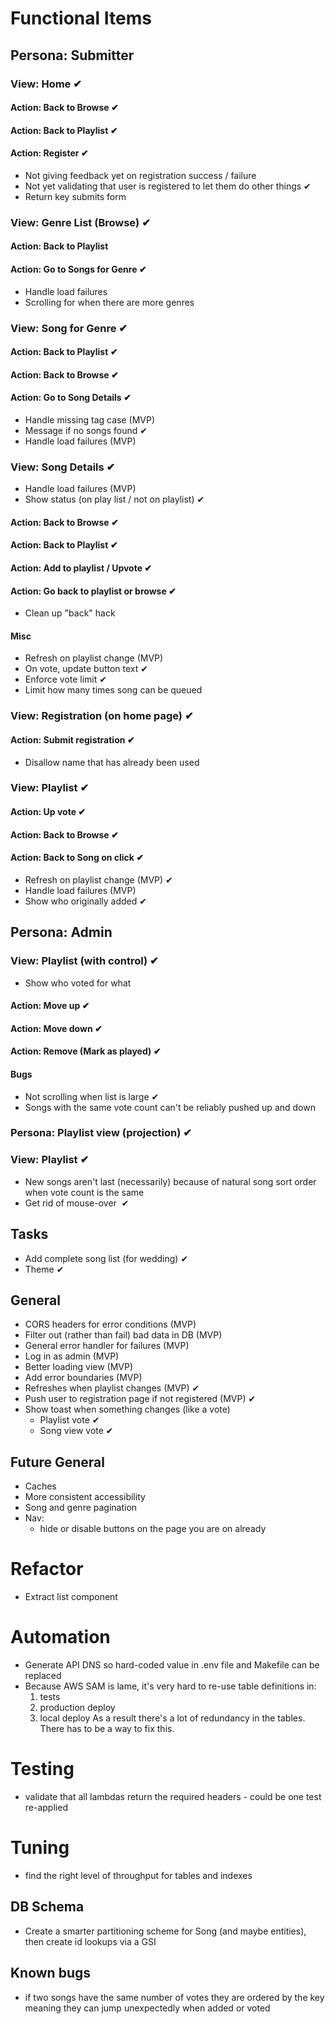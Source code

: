 # Functional Items

## Persona: Submitter

### View: Home ✔︎
#### Action: Back to Browse ✔︎
#### Action: Back to Playlist ✔︎
#### Action: Register ✔︎
* Not giving feedback yet on registration success / failure
* Not yet validating that user is registered to let them do other things ✔︎
* Return key submits form

### View: Genre List (Browse) ✔︎
#### Action: Back to Playlist
#### Action: Go to Songs for Genre ✔︎
* Handle load failures
* Scrolling for when there are more genres

### View: Song for Genre ✔︎︎ ︎

#### Action: Back to Playlist ✔︎
#### Action: Back to Browse ✔︎  
#### Action: Go to Song Details ✔︎
* Handle missing tag case (MVP)
* Message if no songs found  ✔︎
* Handle load failures (MVP)

### View: Song Details ✔︎
* Handle load failures (MVP)
* Show status (on play list / not on playlist) ✔︎
#### Action: Back to Browse ✔︎
#### Action: Back to Playlist︎ ✔︎
#### Action: Add to playlist / Upvote ✔︎
#### Action: Go back to playlist or browse ✔︎
  - Clean up "back" hack
#### Misc
- Refresh on playlist change (MVP)
- On vote, update button text ✔︎
- Enforce vote limit ✔︎
- Limit how many times song can be queued

### View: Registration (on home page) ✔︎︎ ︎
#### Action: Submit registration ✔︎
* Disallow name that has already been used

### View: Playlist ✔︎
#### Action: Up vote  ✔︎
#### Action: Back to Browse ✔︎
#### Action: Back to Song on click ✔︎
* Refresh on playlist change (MVP) ✔︎
* Handle load failures (MVP)
* Show who originally added  ✔︎


## Persona: Admin
### View: Playlist (with control) ✔︎
* Show who voted for what
#### Action: Move up ✔︎
#### Action: Move down ✔︎
#### Action: Remove (Mark as played)  ✔︎
#### Bugs
* Not scrolling when list is large ✔︎
* Songs with the same vote count can't be reliably pushed up and down

### Persona: Playlist view (projection) ✔︎
### View: Playlist ✔︎
* New songs aren't last (necessarily) because of natural song sort order when vote count is the same
* Get rid of mouse-over ︎  ✔︎

## Tasks
* Add complete song list (for wedding)  ✔︎
* Theme  ✔︎

## General
* CORS headers for error conditions (MVP)
* Filter out (rather than fail) bad data in DB (MVP)
* General error handler for failures (MVP)
* Log in as admin  (MVP)
* Better loading view  (MVP)
* Add error boundaries  (MVP)
* Refreshes when playlist changes (MVP) ✔︎
* Push user to registration page if not registered (MVP) ✔︎
* Show toast when something changes (like a vote)
  * Playlist vote ✔︎
  * Song view vote ✔︎

## Future General
* Caches
* More consistent accessibility
* Song and genre pagination
* Nav:
  * hide or disable buttons on the page you are on already

# Refactor
- Extract list component

# Automation
* Generate API DNS so hard-coded value in .env file and Makefile can be replaced
* Because AWS SAM is lame, it's very hard to re-use table definitions in:
  1. tests
  2. production deploy
  3. local deploy
  As a result there's a lot of redundancy in the tables. There has to be a way to fix this.

# Testing
* validate that all lambdas return the required headers - could be one test re-applied

# Tuning
* find the right level of throughput for tables and indexes

## DB Schema
* Create a smarter partitioning scheme for Song (and maybe entities), then create id lookups via a GSI

## Known bugs
* if two songs have the same number of votes they are ordered by the key meaning they can jump unexpectedly when added or voted